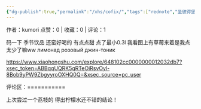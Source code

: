 ```yaml
---
{"dg-publish":true,"permalink":"/xhs/cofix/","tags":["rednote","圣彼得堡"],"noteIcon":"","updated":"2025-03-17T22:18:02.728+08:00"}
---
```


作者：kumori
点赞：0   |   收藏：0   |   评论：1

码一下 季节饮品 还蛮好喝的 有点点甜
点了最小0.3l 我看图上有草莓来着是我点太少了嘛ww
лимонад розовый джин-тоник

https://www.xiaohongshu.com/explore/648102cc0000000012032db7?xsec_token=ABBqqUQRK5qRTeOiRsvOyl-8Bob9yPW9ZbgyyroOXHQ0Q=&xsec_source=pc_user

评论区：===========

上次尝过一个荔枝的 得出柠檬水还不错的结论！